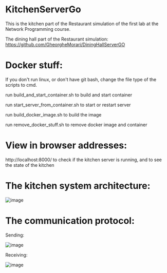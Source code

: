 # KitchenServerGo
This is the kitchen part of the Restaurant simulation of the first lab at the Network Programming course.

The dining hall part of the Restaurant simulation: https://github.com/GheorgheMorari/DiningHallServerGO
# Docker stuff:
If you don't run linux, or don't have git bash, change the file type of the scripts to cmd.

run build_and_start_container.sh to build and start container

run start_server_from_container.sh to start or restart server

run build_docker_image.sh to build the image

run remove_docker_stuff.sh to remove docker image and container
# View in browser addresses:
http://localhost:8000/ to check if the kitchen server is running, and to see the state of the kitchen

# The kitchen system architecture:

![image](https://user-images.githubusercontent.com/53918731/134770818-6633d952-f083-4747-b49c-1133950b27ed.png)

# The communication protocol:

Sending:

![image](https://user-images.githubusercontent.com/53918731/133939490-04ea0dd2-96cd-4458-a31d-df68c66ca409.png)

Receiving:

![image](https://user-images.githubusercontent.com/53918731/134770671-331833ae-bdf9-4983-95e4-1e213836c4f7.png)



